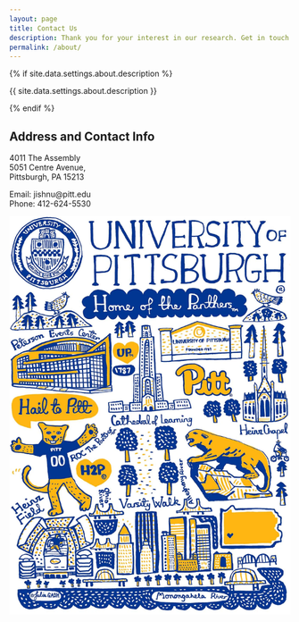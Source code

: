 ```yaml
---
layout: page
title: Contact Us
description: Thank you for your interest in our research. Get in touch with us for any questions or comments regarding our work and publications. Currently, we have open positions at all levels (e.g., post-docs, graduate students, and undergrads).
permalink: /about/
---
```


<div class="container__contact__head">
  <div class="contact-head">
    {% if site.data.settings.about.description %}
    <p class="contact-description">{{ site.data.settings.about.description }}</p>
    {% endif %}
  </div>
</div>

<div class="container">
  <div class="row">
    <div class="col-md-6">
      <h2>Address and Contact Info</h2>
      <p>4011 The Assembly<br>
      5051 Centre Avenue,<br>
      Pittsburgh, PA 15213</p>
      <p>Email: jishnu@pitt.edu<br>
      Phone: 412-624-5530</p>
    </div>
    <div class="gallery-box">
        <div class="gallery">
          <img src="/images/Pitt.webp" loading="lazy" alt="Author">
      </div>
    </div>
  </div>
</div>
